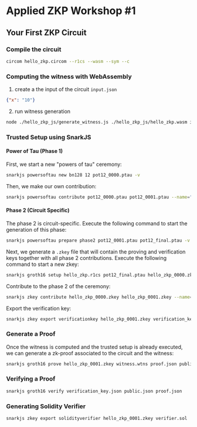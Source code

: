 Applied ZKP Workshop #1
========================

## Your First ZKP Circuit

### Compile the circuit
```bash
circom hello_zkp.circom --r1cs --wasm --sym --c
```

### Computing the witness with WebAssembly

1. create a the input of the circuit `input.json`
```json
{"x": "10"}
```

2. run witness generation
```bash
node ./hello_zkp_js/generate_witness.js ./hello_zkp_js/hello_zkp.wasm input.json witness.wtns
```

### Trusted Setup using SnarkJS
#### Power of Tau (Phase 1)
First, we start a new "powers of tau" ceremony:
```bash
snarkjs powersoftau new bn128 12 pot12_0000.ptau -v
```
Then, we make our own contribution:
```bash
snarkjs powersoftau contribute pot12_0000.ptau pot12_0001.ptau --name="First contribution" -v
```

#### Phase 2 (Circuit Specific)

The phase 2 is circuit-specific. Execute the following command to start the generation of this phase:

```bash
snarkjs powersoftau prepare phase2 pot12_0001.ptau pot12_final.ptau -v
```

Next, we generate a `.zkey` file that will contain the proving and verification keys together with all phase 2 contributions. Execute the following command to start a new zkey:

```bash
snarkjs groth16 setup hello_zkp.r1cs pot12_final.ptau hello_zkp_0000.zkey
```

Contribute to the phase 2 of the ceremony:

```bash
snarkjs zkey contribute hello_zkp_0000.zkey hello_zkp_0001.zkey --name="1st Contributor Name" -v
```

Export the verification key:
```bash
snarkjs zkey export verificationkey hello_zkp_0001.zkey verification_key.json
```

### Generate a Proof
Once the witness is computed and the trusted setup is already executed, we can generate a zk-proof associated to the circuit and the witness:

```bash
snarkjs groth16 prove hello_zkp_0001.zkey witness.wtns proof.json public.json
```

### Verifying a Proof
```bash
snarkjs groth16 verify verification_key.json public.json proof.json
```

### Generating Solidity Verifier
```bash
snarkjs zkey export solidityverifier hello_zkp_0001.zkey verifier.sol
```